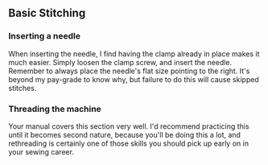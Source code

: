 ## Basic Stitching

### Inserting a needle

When inserting the needle, I find having the clamp already in place makes it much easier.  Simply loosen the clamp screw, and insert the needle.  Remember to always place the needle's flat size pointing to the right. It's beyond my pay-grade to know why, but failure to do this will cause skipped stitches.

### Threading the machine

Your manual covers this section very well. I'd recommend practicing this until it becomes second nature, because you'll be doing this a lot, and rethreading is certainly one of those skills you should pick up early on in your sewing career.